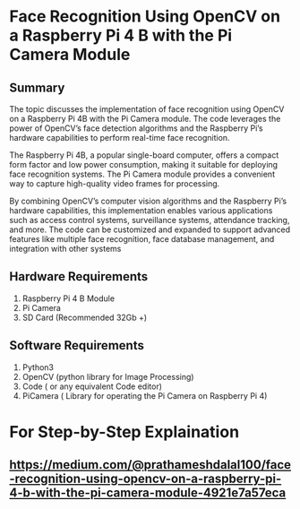# Face Recognition Using OpenCV on a Raspberry Pi 4 B with the Pi Camera Module

## Summary

The topic discusses the implementation of face recognition using OpenCV on a Raspberry Pi 4B with the Pi Camera module. The code leverages the power of OpenCV’s face detection algorithms and the Raspberry Pi’s hardware capabilities to perform real-time face recognition.

The Raspberry Pi 4B, a popular single-board computer, offers a compact form factor and low power consumption, making it suitable for deploying face recognition systems. The Pi Camera module provides a convenient way to capture high-quality video frames for processing.

By combining OpenCV’s computer vision algorithms and the Raspberry Pi’s hardware capabilities, this implementation enables various applications such as access control systems, surveillance systems, attendance tracking, and more. The code can be customized and expanded to support advanced features like multiple face recognition, face database management, and integration with other systems

## Hardware Requirements
1. Raspberry Pi 4 B Module
2. Pi Camera
3. SD Card (Recommended 32Gb +)

## Software Requirements
1. Python3
2. OpenCV (python library for Image Processing)
3. Code ( or any equivalent Code editor)
4. PiCamera ( Library for operating the Pi Camera on Raspberry Pi 4)


# For Step-by-Step Explaination

## https://medium.com/@prathameshdalal100/face-recognition-using-opencv-on-a-raspberry-pi-4-b-with-the-pi-camera-module-4921e7a57eca
